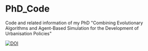 # PhD_Code
Code and related information of my PhD "Combining Evolutionary Algorithms and Agent-Based Simulation for the Development of Urbanisation Policies"

<a href="https://doi.org/10.5281/zenodo.802116"><img src="https://zenodo.org/badge/DOI/10.5281/zenodo.802116.svg" alt="DOI"></a>
